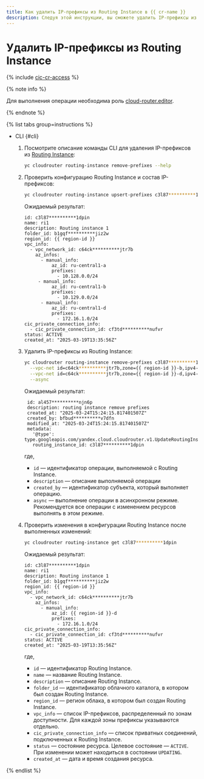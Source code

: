 ```yaml
---
title: Как удалить IP-префиксы из Routing Instance в {{ cr-name }}
description: Следуя этой инструкции, вы сможете удалить IP-префиксы из Routing Instance в {{ cr-name }}.
---
```


# Удалить IP-префиксы из Routing Instance

{% include [cic-cr-access](../../_includes/interconnect/cic-cr-access.md) %}

{% note info %}

Для выполнения операции необходима роль [cloud-router.editor](../security/index.md#cloudrouter-editor).

{% endnote %}

{% list tabs group=instructions %}

- CLI {#cli}

  1. Посмотрите описание команды CLI для удаления IP-префиксов из [Routing Instance](../concepts/routing-instance.md):

      ```bash
      yc cloudrouter routing-instance remove-prefixes --help
      ```

  1. Проверить конфигурацию Routing Instance и состав IP-префиксов:

     ```bash
     yc cloudrouter routing-instance upsert-prefixes c3l87**********1dpin
     ```

     Ожидаемый результат:

     
     ```
     id: c3l87**********1dpin
     name: ri1
     description: Routing instance 1
     folder_id: b1gqf**********jiz2w
     region_id: {{ region-id }}
     vpc_info:
       - vpc_network_id: c64ck**********jtr7b
         az_infos:
           - manual_info:
               az_id: ru-central1-a
               prefixes:
                 - 10.128.0.0/24
          - manual_info:
               az_id: ru-central1-b
               prefixes:
                 - 10.129.0.0/24
           - manual_info:
               az_id: ru-central1-d
               prefixes:
                 - 172.16.1.0/24
     cic_private_connection_info:
       - cic_private_connection_id: cf3td**********nufvr
     status: ACTIVE
     created_at: "2025-03-19T13:35:56Z"
     ```




  1. Удалить IP-префиксы из Routing Instance:

     
     ```bash
     yc cloudrouter routing-instance remove-prefixes c3l87**********1dpin \
       --vpc-net id=c64ck**********jtr7b,zone={{ region-id }}-b,ipv4-prefixes=10.128.0.0/24 \
       --vpc-net id=c64ck**********jtr7b,zone={{ region-id }}-d,ipv4-prefixes=10.129.0.0/24 \
       --async
     ```




     Ожидаемый результат:

     ```text
      id: al457**********njn6p
      description: routing instance remove prefixes
      created_at: "2025-03-24T15:24:15.817401507Z"
      created_by: bfbud**********v7dfn
      modified_at: "2025-03-24T15:24:15.817401507Z"
      metadata:
        '@type': type.googleapis.com/yandex.cloud.cloudrouter.v1.UpdateRoutingInstanceMetadata
        routing_instance_id: c3l87**********1dpin
      ```

     где,
      * `id` — идентификатор операции, выполняемой с Routing Instance.
      * `description` — описание выполняемой операции
      * `created_by` — идентификатор субъекта, который выполняет операцию.
      * `async` — выполнение операции в асинхронном режиме. Рекомендуется все операции с изменением ресурсов выполнять в этом режиме.


  1. Проверить изменения в конфигурации Routing Instance после выполненных изменений:

     ```bash
     yc cloudrouter routing-instance get c3l87**********1dpin
     ```

     Ожидаемый результат:

     
     ```
     id: c3l87**********1dpin
     name: ri1
     description: Routing instance 1
     folder_id: b1gqf**********jiz2w
     region_id: {{ region-id }}
     vpc_info:
       - vpc_network_id: c64ck**********jtr7b
         az_infos:
           - manual_info:
               az_id: {{ region-id }}-d
               prefixes:
                 - 172.16.1.0/24
     cic_private_connection_info:
       - cic_private_connection_id: cf3td**********nufvr
     status: ACTIVE
     created_at: "2025-03-19T13:35:56Z"
     ```




     где,
      * `id` — идентификатор Routing Instance.
      * `name` — название Routing Instance.
      * `description` — описание Routing Instance.
      * `folder_id` — идентификатор облачного каталога, в котором был создан Routing Instance.
      * `region_id` — регион облака, в котором был создан Routing Instance.
      * `vpc_info` — список IP-префиксов, распределенный по зонам доступности. Для каждой зоны префиксы указываются отдельно.
      * `cic_private_connection_info` — список приватных соединений, подключенных к Routing Instance.
      * `status` — состояние ресурса. Целевое состояние — `ACTIVE`. При изменении может находиться в состоянии `UPDATING`.
      * `created_at` — дата и время создания ресурса.

{% endlist %}

